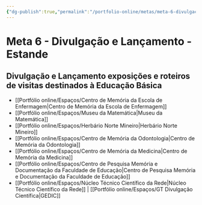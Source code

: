 ```yaml
---
{"dg-publish":true,"permalink":"/portfolio-online/metas/meta-6-divulgacao-e-lancamento-estande/","tags":["💼/🎯"],"created":"2024-02-05T11:59:48.848-03:00","updated":"2024-02-05T11:28:40.323-03:00"}
---
```



# Meta 6 - Divulgação e Lançamento - Estande

## Divulgação e Lançamento exposições e roteiros de visitas destinados à Educação Básica

- [[Portfólio online/Espaços/Centro de Memória da Escola de Enfermagem\|Centro de Memória da Escola de Enfermagem]]
- [[Portfólio online/Espaços/Museu da Matemática\|Museu da Matemática]]
- [[Portfólio online/Espaços/Herbário Norte Mineiro\|Herbário Norte Mineiro]]
- [[Portfólio online/Espaços/Centro de Memória da Odontologia\|Centro de Memória da Odontologia]]
- [[Portfólio online/Espaços/Centro de Memória da Medicina\|Centro de Memória da Medicina]]
- [[Portfólio online/Espaços/Centro de Pesquisa Memória e Documentação da Faculdade de Educação\|Centro de Pesquisa Memória e Documentação da Faculdade de Educação]]
- [[Portfólio online/Espaços/Núcleo Técnico Científico da Rede\|Núcleo Técnico Científico da Rede]] | [[Portfólio online/Espaços/GT Divulgação Científica\|GEDIC]]